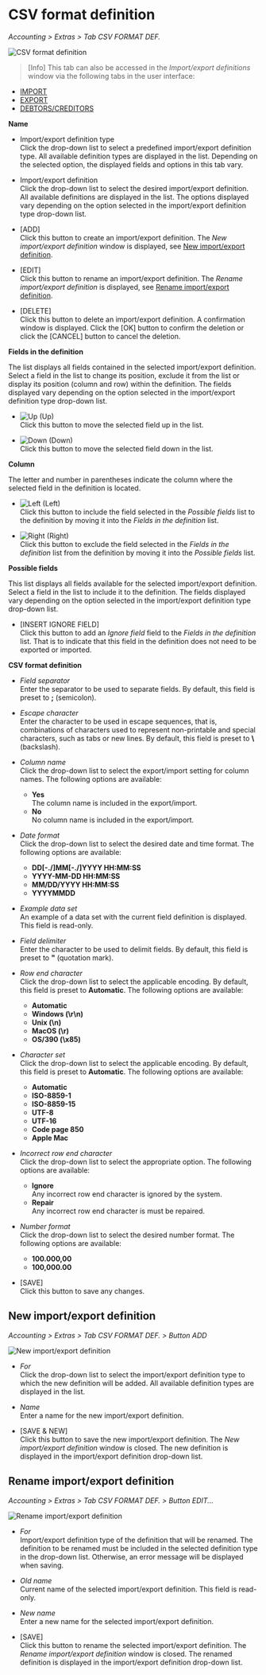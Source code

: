 # CSV format definition

*Accounting > Extras > Tab CSV FORMAT DEF.*

![CSV format definition](../../Assets/Screenshots/RetailSuiteAccounting/Extras/CSVFormatDef/CSVFormatDef.png "[CSV format definition]")

> [Info] This tab can also be accessed in the *Import/export definitions* window via the following tabs in the user interface:
- [IMPORT](./03a_Import.md#importexport-definitions)
- [EXPORT](./03b_Export.md#importexport-definitions)
- [DEBTORS/CREDITORS](./02a_DebtorsCreditors.md#importexport-definitions)

**Name**

- Import/export definition type  
    Click the drop-down list to select a predefined import/export definition type. All available definition types are displayed in the list. Depending on the selected option, the displayed fields and options in this tab vary.

- Import/export definition  
    Click the drop-down list to select the desired import/export definition. All available definitions are displayed in the list. The options displayed vary depending on the option selected in the import/export definition type drop-down list.

- [ADD]  
    Click this button to create an import/export definition. The *New import/export definition* window is displayed, see [New import/export definition](#new-importexport-definition).

- [EDIT]  
    Click this button to rename an import/export definition. The *Rename import/export definition* is displayed, see [Rename import/export definition](#rename-importexport-definition).

- [DELETE]  
    Click this button to delete an import/export definition. A confirmation window is displayed. Click the [OK] button to confirm the deletion or click the [CANCEL] button to cancel the deletion.


**Fields in the definition**  

The list displays all fields contained in the selected import/export definition. Select a field in the list to change its position, exclude it from the list or display its position (column and row) within the definition. The fields displayed vary depending on the option selected in the import/export definition type drop-down list.

- ![Up](../../Assets/Icons/ArrowUp.png "[Up]") (Up)  
    Click this button to move the selected field up in the list.

- ![Down](../../Assets/Icons/ArrowDown.png "[Down]") (Down)  
    Click this button to move the selected field down in the list.


**Column**  

The letter and number in parentheses indicate the column where the selected field in the definition is located.

- ![Left](../../Assets/Icons/ArrowLeft.png "[Left]") (Left)  
    Click this button to include the field selected in the *Possible fields* list to the definition by moving it into the *Fields in the definition* list.

- ![Right](../../Assets/Icons/ArrowRight.png "[Right]") (Right)  
    Click this button to exclude the field selected in the *Fields in the definition* list from the definition by moving it into the *Possible fields* list.


**Possible fields**  

This list displays all fields available for the selected import/export definition. Select a field in the list to include it to the definition. The fields displayed vary depending on the option selected in the import/export definition type drop-down list.

- [INSERT IGNORE FIELD]  
    Click this button to add an *Ignore field* field to the *Fields in the definition* list. That is to indicate that this field in the definition does not need to be exported or imported.


**CSV format definition**

- *Field separator*  
    Enter the separator to be used to separate fields. By default, this field is preset to **;** (semicolon).

- *Escape character*  
    Enter the character to be used in escape sequences, that is, combinations of characters used to represent non-printable and special characters, such as tabs or new lines. By default, this field is preset to **\\** (backslash).


- *Column name*  
    Click the drop-down list to select the export/import setting for column names. The following options are available:
    - **Yes**   
        The column name is included in the export/import.
    - **No**   
        No column name is included in the export/import.


- *Date format*  
    Click the drop-down list to select the desired date and time format. The following options are available:
    - **DD[-./]MM[-./]YYYY HH:MM:SS**   
    - **YYYY-MM-DD HH:MM:SS**   
    - **MM/DD/YYYY HH:MM:SS**   
    - **YYYYMMDD**   


- *Example data set*  
    An example of a data set with the current field definition is displayed. This field is read-only.

- *Field delimiter*  
    Enter the character to be used to delimit fields. By default, this field is preset to **"** (quotation mark).

- *Row end character*  
    Click the drop-down list to select the applicable encoding. By default, this field is preset to **Automatic**. The following options are available:
    - **Automatic**   
    - **Windows (\r\n)**   
    - **Unix (\n)**   
    - **MacOS (\r)**  
    - **OS/390 (\x85)**


- *Character set*  
    Click the drop-down list to select the applicable encoding. By default, this field is preset to **Automatic**. The following options are available:
    - **Automatic**   
    - **ISO-8859-1**   
    - **ISO-8859-15**   
    - **UTF-8**  
    - **UTF-16**
    - **Code page 850**  
    - **Apple Mac**


- *Incorrect row end character*  
    Click the drop-down list to select the appropriate option. The following options are available:
    - **Ignore**   
        Any incorrect row end character is ignored by the system.
    - **Repair**   
        Any incorrect row end character is must be repaired.


- *Number format*  
    Click the drop-down list to select the desired number format. The following options are available:
    - **100.000,00**   
    - **100,000.00**


- [SAVE]  
    Click this button to save any changes.


## New import/export definition  

*Accounting > Extras > Tab CSV FORMAT DEF. > Button ADD*

![New import/export definition](../../Assets/Screenshots/RetailSuiteAccounting/Extras/Import/NewImportExportDefinitionKdLf.png "[New import/export definition]")

- *For*  
    Click the drop-down list to select the import/export definition type to which the new definition will be added. All available definition types are displayed in the list.  

- *Name*  
    Enter a name for the new import/export definition.

- [SAVE & NEW]  
    Click this button to save the new import/export definition. The *New import/export definition* window is closed. The new definition is displayed in the import/export definition drop-down list.  


## Rename import/export definition  

*Accounting > Extras > Tab CSV FORMAT DEF. > Button EDIT...*

![Rename import/export definition](../../Assets/Screenshots/RetailSuiteAccounting/Extras/Import/RenameImportExportDefinitionKdLf.png "[Rename import/export definition]")

- *For*  
    Import/export definition type of the definition that will be renamed. The definition to be renamed must be included in the selected definition type in the drop-down list. Otherwise, an error message will be displayed when saving.

- *Old name*  
    Current name of the selected import/export definition. This field is read-only.

- *New name*  
    Enter a new name for the selected import/export definition.

- [SAVE]  
    Click this button to rename the selected import/export definition. The *Rename import/export definition* window is closed. The renamed definition is displayed in the import/export definition drop-down list.
